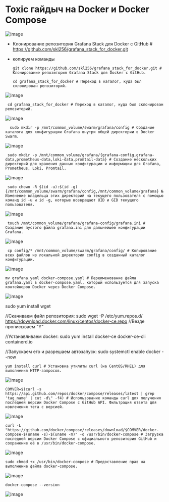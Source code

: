 # Toxic гайдыч на Docker и Docker Compose

![image](https://github.com/user-attachments/assets/100935a5-561f-4dcb-a0e7-abac54091a87)


* Клонирование репозитория Grafana Stack для Docker с GitHub # https://github.com/skl256/grafana_stack_for_docker.git

* копируем команды

      git clone https://github.com/skl256/grafana_stack_for_docker.git # Клонирование репозитория Grafana Stack для Docker с GitHub.
  
      cd grafana_stack_for_docker # Переход в каталог, куда был склонирован репозиторий.

![image](https://github.com/user-attachments/assets/6747b311-4286-46c3-b546-83b08e5b6c7a)

     cd grafana_stack_for_docker # Переход в каталог, куда был склонирован репозиторий.

  ![image](https://github.com/user-attachments/assets/619f888f-e5a4-4333-a834-615a2253c9a5)

      sudo mkdir -p /mnt/common_volume/swarm/grafana/config # Создание каталога для конфигурации Grafana внутри общей директории в Docker Swarm.

![image](https://github.com/user-attachments/assets/71720060-02cb-48be-9d89-8a1db5d2a746)

     sudo mkdir -p /mnt/common_volume/grafana/{grafana-config,grafana-data,prometheus-data,loki-data,promtail-data} # Создание нескольких директорий для хранения данных конфигурации и информации для Grafana, Prometheus, Loki, Promtail.

![image](https://github.com/user-attachments/assets/fffd73c6-5231-482c-a6d1-0fed845da4a9)

     sudo chown -R $(id -u):$(id -g) {/mnt/common_volume/swarm/grafana/config,/mnt/common_volume/grafana} № Изменение владельца этих директорий на текущего пользователя с помощью команд id -u и id -g, которые возвращают UID и GID текущего пользователя.

![image](https://github.com/user-attachments/assets/4c297ea4-2eeb-4a1c-b1ca-00191a28483f)

     touch /mnt/common_volume/grafana/grafana-config/grafana.ini # Создание пустого файла grafana.ini для дальнейшей конфигурации Grafana.

 ![image](https://github.com/user-attachments/assets/8f9e73d9-a4cf-40cd-a4b0-197cc745f892)

     cp config/* /mnt/common_volume/swarm/grafana/config/ # Копирование всех файлов из локальной директории config в созданный каталог конфигурации.

![image](https://github.com/user-attachments/assets/74ac2ce7-7c9b-4dda-a620-026cf80d262d)

    mv grafana.yaml docker-compose.yaml # Переименование файла grafana.yaml в docker-compose.yaml, который используется для запуска контейнеров Docker через Docker Compose.

![image](https://github.com/user-attachments/assets/6f2b687b-c808-4b4c-b10a-febd78ae6a26)

sudo yum install wget

//Скачиваем файл репозитория:
sudo wget -P /etc/yum.repos.d/ https://download.docker.com/linux/centos/docker-ce.repo
//Везде прописываем "Y"

//Устанавливаем docker:
sudo yum install docker-ce docker-ce-cli containerd.io

//Запускаем его и разрешаем автозапуск:
sudo systemctl enable docker --now

    yum install curl # Установка утилиты curl (на CentOS/RHEL) для выполнения HTTP-запросов.

![image](https://github.com/user-attachments/assets/4846fb50-2e40-4a7a-b86b-11dd091bf965)

    COMVER=$(curl -s https://api.github.com/repos/docker/compose/releases/latest | grep 'tag_name' | cut -d\" -f4) # Использование команды curl для получения последней версии Docker Compose с GitHub API. Фильтрация ответа для извлечения тега с версией.

![image](https://github.com/user-attachments/assets/6b806cac-3fa7-4489-815c-14ce1b839abd)

    curl -L "https://github.com/docker/compose/releases/download/$COMVER/docker-compose-$(uname -s)-$(uname -m)" -o /usr/bin/docker-compose # Загрузка последней версии Docker Compose с официального репозитория GitHub и сохранение её в /usr/bin/docker-compose.

![image](https://github.com/user-attachments/assets/8f6810b1-c165-4e7d-a2de-24cdeb1bfe87)

    sudo chmod +x /usr/bin/docker-compose # Предоставление прав на выполнение файла docker-compose.

 ![image](https://github.com/user-attachments/assets/c0f9a65e-4833-4f2d-9ac9-7409a7192311)

    docker-compose --version

![image](https://github.com/user-attachments/assets/db2a76ad-c8d7-486f-a4b6-7c0264bdd94b)





 


